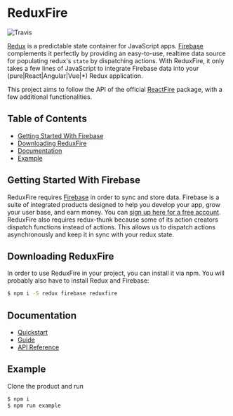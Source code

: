 # ReduxFire

![Travis](https://travis-ci.org/ThadeuLuz/reduxfire.svg?branch=master)

[Redux](http://redux.js.org/) is a predictable state container for JavaScript apps. [Firebase](https://firebase.google.com/) complements it perfectly by providing an
easy-to-use, realtime data source for populating redux's `state` by dispatching actions. With ReduxFire, it
only takes a few lines of JavaScript to integrate Firebase data into your (pure|React|Angular|Vue|*) Redux application.

This project aims to follow the API of the official [ReactFire](https://github.com/firebase/reactfire) package, with a few additional functionalities.



## Table of Contents

 * [Getting Started With Firebase](#getting-started-with-firebase)
 * [Downloading ReduxFire](#downloading-reduxfire)
 * [Documentation](#documentation)
 * [Example](#example)
 <!-- * [Release Notes](https://github.com/firebase/reactfire/releases) -->
 <!-- * [Migration Guides](#migration-guides) -->
 <!-- * [Contributing](#contributing) -->


## Getting Started With Firebase

ReduxFire requires [Firebase](https://firebase.google.com/) in order to sync and store data.
Firebase is a suite of integrated products designed to help you develop your app, grow your user
base, and earn money. You can [sign up here for a free account](https://console.firebase.google.com/). ReduxFire also requires redux-thunk because some of its action creators dispatch functions instead of actions. This allows us to dispatch actions asynchronously and keep it in sync with your redux state.

## Downloading ReduxFire

In order to use ReduxFire in your project, you can install it via npm. You will probably also have to install Redux and Firebase:

```bash
$ npm i -S redux firebase reduxfire
```

## Documentation

* [Quickstart](docs/quickstart.md)
* [Guide](docs/guide.md)
* [API Reference](docs/reference.md)

## Example

Clone the product and run

```bash
$ npm i
$ npm run example
```
